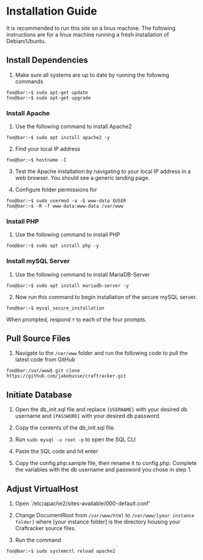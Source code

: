 # Installation Guide

It is recommended to run this site on a linux machine. The following instructions are for a linux machine running a fresh installation of Debian/Ubuntu.

## Install Dependencies

1. Make sure all systems are up to date by running the following commands
```console
foo@bar:~$ sudo apt-get update
foo@bar:~$ sudo apt-get upgrade
```

### Install Apache

1. Use the following command to install Apache2
```console
foo@bar:~$ sudo apt install apache2 -y
```

2. Find your local IP address
```console
foo@bar:~$ hostname -I
```

3. Test the Apache installation by navigating to your local IP address in a web browser. You should see a generic landing page.

4. Configure folder permissions for 
```console
foo@bar:~$ sudo usermod -a -G www-data $USER
foo@bar:~$ -R -f www-data:www-data /var/www
```

### Install PHP
1. Use the following command to install PHP
```console
foo@bar:~$ sudo apt install php -y
```

### Install mySQL Server
1. Use the following command to install MariaDB-Server
```console
foo@bar:~$ sudo apt install mariadb-server -y
```

2. Now run this command to begin installation of the secure mySQL server.
```console
foo@bar:~$ mysql_secure_installation
```
When prompted, respond `Y` to each of the four prompts.

## Pull Source Files
1. Navigate to the `/var/www` folder and run the following code to pull the latest code from GitHub
```console
foo@bar:/var/www$ git clone https://github.com/jakebusse/craftracker.git
```

## Initiate Database
1. Open the db_init.sql file and replace `[USERNAME]` with your desired db username and `[PASSWORD]` with your desired db password.

1. Copy the contents of the db_init.sql file.

2. Run `sudo mysql -u root -p` to open the SQL CLI

3. Paste the SQL code and hit enter

4. Copy the config.php.sample file, then rename it to config.php. Complete the variables with the db username and password you chose in step 1.

## Adjust VirtualHost
1. Open `/etc/apache2/sites-available/000-default.conf'

2. Change DocumentRoot from `/var/www/html` to `/var/www/[your instance folder]` where [your instance folder] is the directory housing your Craftracker source files.

3. Run the command
```console
foo@bar:~$ sudo systemctl reload apache2
```